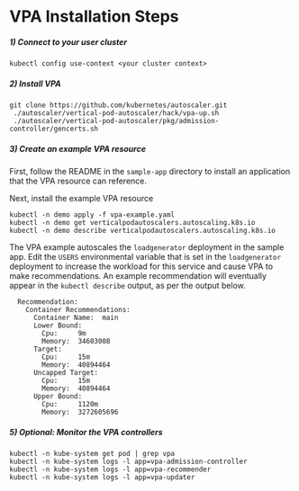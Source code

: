 # VPA Installation Steps


##### 1) Connect to your user cluster
```
kubectl config use-context <your cluster context>
```

##### 2) Install VPA
```
git clone https://github.com/kubernetes/autoscaler.git
 ./autoscaler/vertical-pod-autoscaler/hack/vpa-up.sh
 ./autoscaler/vertical-pod-autoscaler/pkg/admission-controller/gencerts.sh

```
##### 3) Create an example VPA resource

First, follow the README in the `sample-app` directory to install an application that the VPA resource can reference.

Next, install the example VPA resource
```
kubectl -n demo apply -f vpa-example.yaml
kubectl -n demo get verticalpodautoscalers.autoscaling.k8s.io
kubectl -n demo describe verticalpodautoscalers.autoscaling.k8s.io
```

The VPA example autoscales the `loadgenerator` deployment in the sample app. Edit the `USERS` environmental variable that is set in the `loadgenerator` deployment to increase the workload for this service and cause VPA to make recommendations. An example recommendation will eventually appear in the `kubectl describe` output, as per the output below.

```
  Recommendation:
    Container Recommendations:
      Container Name:  main
      Lower Bound:
        Cpu:     9m
        Memory:  34603008
      Target:
        Cpu:     15m
        Memory:  40894464
      Uncapped Target:
        Cpu:     15m
        Memory:  40894464
      Upper Bound:
        Cpu:     1120m
        Memory:  3272605696
```
 

##### 5) Optional: Monitor the VPA controllers
```
kubectl -n kube-system get pod | grep vpa
kubectl -n kube-system logs -l app=vpa-admission-controller
kubectl -n kube-system logs -l app=vpa-recommender
kubectl -n kube-system logs -l app=vpa-updater
```

